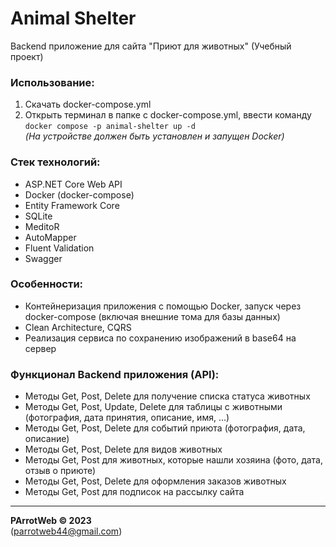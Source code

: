 # Animal Shelter
Backend приложение для сайта "Приют для животных" (Учебный проект)

### Использование:
1. Скачать docker-compose.yml
2. Открыть терминал в папке с docker-compose.yml, ввести команду `docker compose -p animal-shelter up -d`  
   *(На устройстве должен быть установлен и запущен Docker)*

### Стек технологий:
- ASP.NET Core Web API
- Docker (docker-compose)
- Entity Framework Core
- SQLite
- MeditoR
- AutoMapper
- Fluent Validation
- Swagger

### Особенности:
- Контейнеризация приложения с помощью Docker, запуск через docker-compose (включая внешние тома для базы данных)
- Clean Architecture, CQRS
- Реализация сервиса по сохранению изображений в base64 на сервер

### Функционал Backend приложения (API):
- Методы Get, Post, Delete для получение списка статуса животных
- Методы Get, Post, Update, Delete для таблицы с животными (фотография, дата принятия, описание, имя, ...)
- Методы Get, Post, Delete для событий приюта (фотография, дата, описание)
- Методы Get, Post, Delete для видов животных
- Методы Get, Post для животных, которые нашли хозяина (фото, дата, отзыв о приюте)
- Методы Get, Post, Delete для оформления заказов животных
- Методы Get, Post для подписок на рассылку сайта

---
**PArrotWeb © 2023**  
(parrotweb44@gmail.com)
